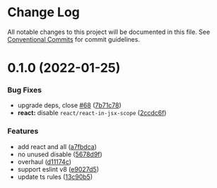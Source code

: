 # Change Log

All notable changes to this project will be documented in this file.
See [Conventional Commits](https://conventionalcommits.org) for commit guidelines.

# 0.1.0 (2022-01-25)


### Bug Fixes

* upgrade deps, close [#68](https://github.com/sinchang/eslint-config/issues/68) ([7b71c78](https://github.com/sinchang/eslint-config/commit/7b71c7852d3db3df05961893b4f085c16d95d274))
* **react:** disable `react/react-in-jsx-scope` ([2ccdc6f](https://github.com/sinchang/eslint-config/commit/2ccdc6f2a5850081a12a7484625745dfbb371cc9))


### Features

* add react and all ([a7fbdca](https://github.com/sinchang/eslint-config/commit/a7fbdcad4b20294e26e817fae468f468376e49cf))
* no unused disable ([5678d9f](https://github.com/sinchang/eslint-config/commit/5678d9f5c3f72669d79434fba108c01d28f339e3))
* overhaul ([d11174c](https://github.com/sinchang/eslint-config/commit/d11174c6ddfa6fad5c3f47564985a65f46f83bff))
* support eslint v8 ([e9027d5](https://github.com/sinchang/eslint-config/commit/e9027d5e20540dd6c6adb6a970a6dcbcf7314a81))
* update ts rules ([13c90b5](https://github.com/sinchang/eslint-config/commit/13c90b51504d098ea819dad29888fa5e12f11d3c))
